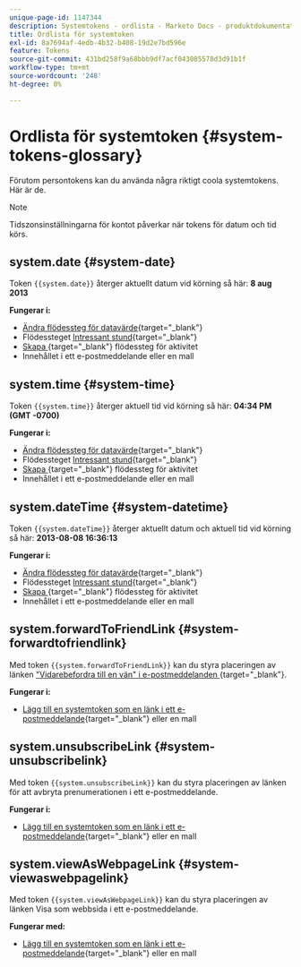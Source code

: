 ```yaml
---
unique-page-id: 1147344
description: Systemtokens - ordlista - Marketo Docs - produktdokumentation
title: Ordlista för systemtoken
exl-id: 8a7694af-4edb-4b32-b408-19d2e7bd596e
feature: Tokens
source-git-commit: 431bd258f9a68bbb9df7acf043085578d3d91b1f
workflow-type: tm+mt
source-wordcount: '248'
ht-degree: 0%

---
```


# Ordlista för systemtoken {#system-tokens-glossary}

Förutom persontokens kan du använda några riktigt coola systemtokens. Här är de.

>[!NOTE]
>
>Tidszonsinställningarna för kontot påverkar när tokens för datum och tid körs.

## system.date {#system-date}

Token `{{system.date}}` återger aktuellt datum vid körning så här: **8 aug 2013**

**Fungerar i:**

* [Ändra flödessteg för datavärde](/help/marketo/product-docs/core-marketo-concepts/smart-campaigns/flow-actions/change-data-value.md){target="_blank"}
* Flödessteget [Intressant stund](/help/marketo/product-docs/core-marketo-concepts/smart-campaigns/flow-actions/interesting-moment.md){target="_blank"}
* [Skapa ](/help/marketo/product-docs/core-marketo-concepts/smart-campaigns/salesforce-flow-actions/create-task.md){target="_blank"} flödessteg för aktivitet
* Innehållet i ett e-postmeddelande eller en mall

## system.time {#system-time}

Token `{{system.time}}` återger aktuell tid vid körning så här: **04:34 PM (GMT -0700)**

**Fungerar i:**

* [Ändra flödessteg för datavärde](/help/marketo/product-docs/core-marketo-concepts/smart-campaigns/flow-actions/change-data-value.md){target="_blank"}
* Flödessteget [Intressant stund](/help/marketo/product-docs/core-marketo-concepts/smart-campaigns/flow-actions/interesting-moment.md){target="_blank"}
* [Skapa ](/help/marketo/product-docs/core-marketo-concepts/smart-campaigns/salesforce-flow-actions/create-task.md){target="_blank"} flödessteg för aktivitet
* Innehållet i ett e-postmeddelande eller en mall

## system.dateTime {#system-datetime}

Token `{{system.dateTime}}` återger aktuellt datum och aktuell tid vid körning så här: **2013-08-08 16:36:13**

**Fungerar i:**

* [Ändra flödessteg för datavärde](/help/marketo/product-docs/core-marketo-concepts/smart-campaigns/flow-actions/change-data-value.md){target="_blank"}
* Flödessteget [Intressant stund](/help/marketo/product-docs/core-marketo-concepts/smart-campaigns/flow-actions/interesting-moment.md){target="_blank"}
* [Skapa ](/help/marketo/product-docs/core-marketo-concepts/smart-campaigns/salesforce-flow-actions/create-task.md){target="_blank"} flödessteg för aktivitet
* Innehållet i ett e-postmeddelande eller en mall

## system.forwardToFriendLink {#system-forwardtofriendlink}

Med token `{{system.forwardToFriendLink}}` kan du styra placeringen av länken [ &quot;Vidarebefordra till en vän&quot; i e-postmeddelanden ](/help/marketo/product-docs/email-marketing/general/functions-in-the-editor/forward-to-a-friend-link-in-emails.md){target="_blank"}.

**Fungerar i:**

* [Lägg till en systemtoken som en länk i ett e-postmeddelande](/help/marketo/product-docs/email-marketing/general/using-tokens/add-a-system-token-as-a-link-in-an-email.md){target="_blank"} eller en mall

## system.unsubscribeLink {#system-unsubscribelink}

Med token `{{system.unsubscribeLink}}` kan du styra placeringen av länken för att avbryta prenumerationen i ett e-postmeddelande.

**Fungerar i:**

* [Lägg till en systemtoken som en länk i ett e-postmeddelande](/help/marketo/product-docs/email-marketing/general/using-tokens/add-a-system-token-as-a-link-in-an-email.md){target="_blank"} eller en mall

## system.viewAsWebpageLink {#system-viewaswebpagelink}

Med token `{{system.viewAsWebpageLink}}` kan du styra placeringen av länken Visa som webbsida i ett e-postmeddelande.

**Fungerar med:**

* [Lägg till en systemtoken som en länk i ett e-postmeddelande](/help/marketo/product-docs/email-marketing/general/using-tokens/add-a-system-token-as-a-link-in-an-email.md){target="_blank"} eller en mall
